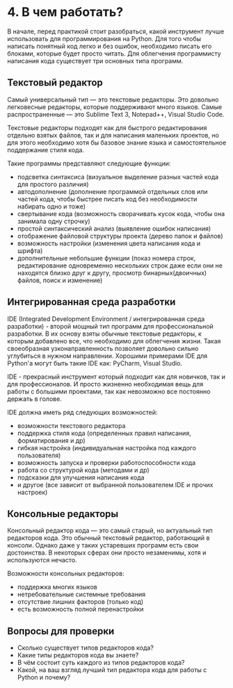# 4. В чем работать?


В начале, перед практикой стоит разобраться, какой инструмент лучше использовать для программирования на Python. Для того чтобы написать понятный код легко и без ошибок, необходимо писать его блоками, которые будет просто читать. Для облегчения программисту написания кода существует три основных типа программ.


## Текстовый редактор

Самый универсальный тип — это текстовые редакторы. Это довольно легковесные редакторы, которые поддерживают много языков. Самые распространенные — это Sublime Text 3, Notepad++, Visual Studio Code.

Текстовые редакторы подходят как для быстрого редактирования отдельно взятых файлов, так и для написания маленьких проектов, но для этого необходимо хотя бы базовое знание языка и самостоятельное поддержание стиля кода.

Такие программы представляют следующие функции:

- подсветка синтаксиса (визуальное выделение разных частей кода для простого различия)
- автодополнение (дополнение программой отдельных слов или частей кода, чтобы быстрее писать код без необходимости набирать одно и тоже)
- свертывание кода (возможность сворачивать кусок кода, чтобы она занимала одну строчку)
- простой синтаксический анализ (выявление ошибок написания)
- отображение файловой структуры проекта (дерево папок и файлов)
- возможность настройки (изменения цвета написания кода и шрифта)
- дополнительные небольшие функции (показ номера строк, редактирование одновременно нескольких строк даже если они не находятся близко друг к другу, просмотр бинарных(двоичных) файлов, поиск и изменение)


## Интегрированная среда разработки

IDE (Integrated Development Environment / интегрированная среда разработки) - второй мощный тип программ для профессиональной разработки. В их основу взяты обычные текстовые редакторы, к которым добавлено все, что необходимо для облегчения жизни. Такая своеобразная узконаправленность позволяет довольно сильно углубиться в нужном направлении. Хорошими примерами IDE для Python'а могут быть такие IDE как: PyCharm, Visual Studio.

IDE - прекрасный инструмент который подходит как для новичков, так и для профессионалов. И просто жизненно необходимая вещь для работы с большими проектами, так как невозможно все постоянно держать в голове.

IDE должна иметь ряд следующих возможностей:

- возможности текстового редактора
- поддержка стиля кода (определенных правил написания, форматирования и др)
- гибкая настройка (индивидуальная настройка под каждого пользователя)
- возможность запуска и проверки работоспособности кода
- работа со структурой кода (методами и др)
- подсказки для улучшения написания кода 
- и другое (все зависит от выбранной пользователем IDE и прочих настроек)


## Консольные редакторы

Консольный редактор кода — это самый старый, но актуальный тип редакторов кода. Это обычный текстовый редактор, работающий в консоли. Однако даже у таких устаревших программ есть свои достоинства. В некоторых сферах они просто незаменимы, хотя и используются нечасто. 

Возможности консольных редакторов:

- поддержка многих языков
- нетребовательные системные требования
- отсутствие лишних факторов (только код)
- есть возможность полной перенастройки


## Вопросы для проверки

- Сколько существует типов редакторов кода?
- Какие типы редакторов кода вы знаете?
- В чём состоит суть каждого из типов редакторов кода?
- Какой, на ваш взгляд лучший тип редактора кода для работы с Python и почему?
